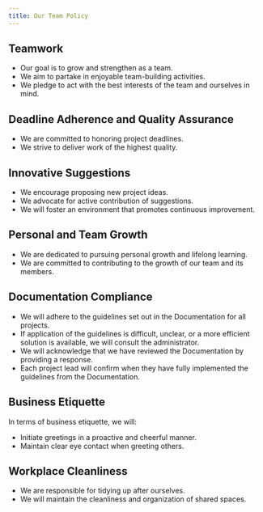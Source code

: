 ```yaml
---
title: Our Team Policy
---
```


## Teamwork

- Our goal is to grow and strengthen as a team.
- We aim to partake in enjoyable team-building activities.
- We pledge to act with the best interests of the team and ourselves in mind.

## Deadline Adherence and Quality Assurance

- We are committed to honoring project deadlines.
- We strive to deliver work of the highest quality.

## Innovative Suggestions

- We encourage proposing new project ideas.
- We advocate for active contribution of suggestions.
- We will foster an environment that promotes continuous improvement.

## Personal and Team Growth

- We are dedicated to pursuing personal growth and lifelong learning.
- We are committed to contributing to the growth of our team and its members.

## Documentation Compliance

- We will adhere to the guidelines set out in the Documentation for all projects.
- If application of the guidelines is difficult, unclear, or a more efficient solution is available, we will consult the administrator.
- We will acknowledge that we have reviewed the Documentation by providing a response.
- Each project lead will confirm when they have fully implemented the guidelines from the Documentation.

## Business Etiquette

In terms of business etiquette, we will:

- Initiate greetings in a proactive and cheerful manner.
- Maintain clear eye contact when greeting others.

## Workplace Cleanliness

- We are responsible for tidying up after ourselves.
- We will maintain the cleanliness and organization of shared spaces.
